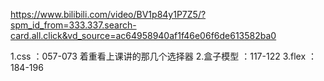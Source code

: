 https://www.bilibili.com/video/BV1p84y1P7Z5/?spm_id_from=333.337.search-card.all.click&vd_source=ac64958940af1f46e06f6de613582ba0

1.css  ：057-073  着重看上课讲的那几个选择器
2.盒子模型   ：117-122
3.flex   ：184-196
